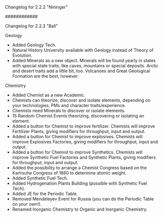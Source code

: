 Changelog for 2.2.2 "Nininger"

############

Changelog for 2.2.3 "Ball"

Geology
- Added Geology Tech.
- Natural History University available with Geology instead of Theory of Evolution.
- Added Minerals as a new object. Minerals will be found yearly in states with special state traits, like caves, mountains or special deposits. Arctic and desert traits add a little bit, too. Volcanoes and Great Geological Formation are the best, however.

Chemistry
- Added Chemist as a new Academic.
- Chemists can theorize, discover and isolate elements, depending on your technologies, PMs and character traits/experience.
- Chemists need Minerals to discover or isolate elements.
- 15 Random Chemist Events theorizing, discovering or isolating an element.
- Added a button for Chemist to improve fertilizer. Chemists will improve Fertilizer Plants, giving modifiers for throughput, input and output.
- Added a button for Chemist to improve explosives. Chemists will improve Explosives Factories, giving modifiers for throughput, input and output.
- Added a button for Chemist to improve Synthetics. Chemists will improve Synthetic Fuel Factories and Synthetic Plants, giving modifiers for throughput, input and output.
- Added the possibility to arrange a Chemist Congress based on the Karlrsuhe Congress of 1860 to determine atomic weight.
- Added Synthetic Fuel Tech.
- Added Hydrogenation Plants Building (possible with Synthetic Fuel Tech).
- Added JE for the Periodic Table.
- Removed Mendeleyev Event for Russia (you can do the Periodic Table on your own!).
- Renamed Inorganic Chemistry to Organic and Inorganic Chemistry.
